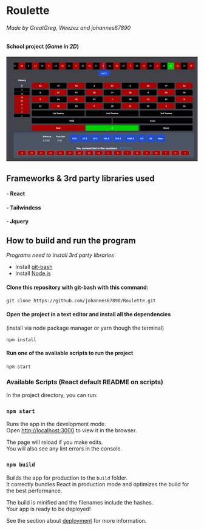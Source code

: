 # Roulette

###### Made by GreatGreg, Weezez and johannes67890

#### School project (_Game in 2D_)

![preview](src/static/Preview.png "Website Preview")

## Frameworks & 3rd party libraries used

#### - React
#### - Tailwindcss
#### - Jquery

## How to build and run the program

_Programs need to install 3rd party libraries_

- Install [git-bash](https://git-scm.com/downloads)
- Install [Node.js](https://nodejs.org/en/download/)

#### Clone this repository with git-bash with this command:

```
git clone https://github.com/johannes67890/Roulette.git
```

#### Open the project in a text editor and install all the dependencies

(install via node package manager or yarn though the terminal)

```
npm install
```

#### Run one of the avaliable scripts to run the project

```
npm start
```

### Available Scripts (React default README on scripts)

In the project directory, you can run:

### `npm start`

Runs the app in the development mode.\
Open [http://localhost:3000](http://localhost:3000) to view it in the browser.

The page will reload if you make edits.\
You will also see any lint errors in the console.

### `npm build`

Builds the app for production to the `build` folder.\
It correctly bundles React in production mode and optimizes the build for the best performance.

The build is minified and the filenames include the hashes.\
Your app is ready to be deployed!

See the section about [deployment](https://facebook.github.io/create-react-app/docs/deployment) for more information.
